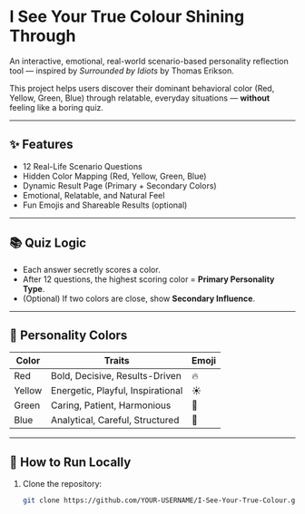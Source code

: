 # I See Your True Colour Shining Through

An interactive, emotional, real-world scenario-based personality reflection tool — inspired by *Surrounded by Idiots* by Thomas Erikson.

This project helps users discover their dominant behavioral color (Red, Yellow, Green, Blue) through relatable, everyday situations — **without** feeling like a boring quiz.

---

## ✨ Features

- 12 Real-Life Scenario Questions
- Hidden Color Mapping (Red, Yellow, Green, Blue)
- Dynamic Result Page (Primary + Secondary Colors)
- Emotional, Relatable, and Natural Feel
- Fun Emojis and Shareable Results (optional)

---

## 📚 Quiz Logic

- Each answer secretly scores a color.
- After 12 questions, the highest scoring color = **Primary Personality Type**.
- (Optional) If two colors are close, show **Secondary Influence**.

---

## 🎨 Personality Colors

| Color  | Traits                          | Emoji |
|--------|----------------------------------|-------|
| Red    | Bold, Decisive, Results-Driven   | 🔥    |
| Yellow | Energetic, Playful, Inspirational | ☀️    |
| Green  | Caring, Patient, Harmonious      | 🌿    |
| Blue   | Analytical, Careful, Structured  | 🌊    |

---

## 🚀 How to Run Locally

1. Clone the repository:
   ```bash
   git clone https://github.com/YOUR-USERNAME/I-See-Your-True-Colour.git
